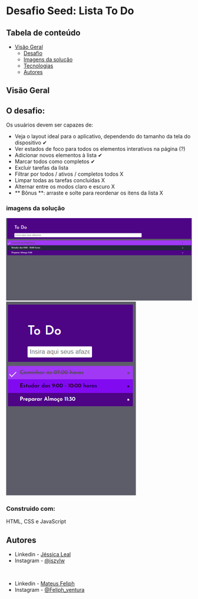 # Desafio Seed: Lista To Do

## Tabela de conteúdo

- [Visão Geral](#Visão-Geral)
  - [Desafio](#O-desafio)
  - [Imagens da solução](#imagens-da-solução)
  - [Tecnologias](#Construido-com)
  - [Autores](#autores)

## Visão Geral
## O desafio:
Os usuários devem ser capazes de:

- Veja o layout ideal para o aplicativo, dependendo do tamanho da tela do dispositivo ✔
- Ver estados de foco para todos os elementos interativos na página (?)
- Adicionar novos elementos à lista ✔
- Marcar todos como completos ✔
- Excluir tarefas da lista
- Filtrar por todos / ativos / completos todos X
- Limpar todas as tarefas concluídas X
- Alternar entre os modos claro e escuro X
- ** Bônus **: arraste e solte para reordenar os itens da lista X

### imagens da solução
![](desing/desk.png)
![](desing/Mobile.png)

### Construido com:
HTML, CSS e JavaScript

## Autores

- Linkedin - [Jéssica Leal](https://www.linkedin.com/in/j%C3%A9ssica-leal-65bab0124/)
- Instagram - [@jszylw](https://www.instagram.com/jszylw/)
<br>

- Linkedin - [Mateus Feliph](https://www.linkedin.com/in/mateus-feliph-2078951b3/)
- Instagram - [@Feliph_ventura](https://www.instagram.com/Feliph_ventura/)
